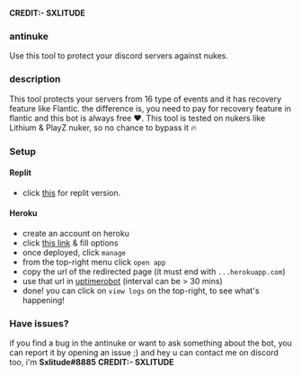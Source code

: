 **CREDIT:- SXLITUDE**
### antinuke
Use this tool to protect your discord servers against nukes.


### description
This tool protects your servers from 16 type of events and it has recovery feature like Flantic. the difference is, you need to pay for recovery feature in flantic and this bot is always free ❤️. This tool is tested on nukers like Lithium & PlayZ nuker, so no chance to bypass it 🔥

### Setup
#### Replit
- click [this](https://github.com/Sxlitude/antinuke/tree/main) for replit version.
#### Heroku
- create an account on heroku
- click [this link](https://dashboard.heroku.com/new?template=https://github.com/Sxlitude/antinuke/tree/heroku) & fill options
- once deployed, click `manage`
- from the top-right menu click `open app`
- copy the url of the redirected page (it must end with `...herokuapp.com`)
- use that url in [uptimerobot](https://uptimerobot.com/) (interval can be > 30 mins)
- done! you can click on `view logs` on the top-right, to see what's happening!

### Have issues?
if you find a bug in the antinuke or want to ask something about the bot, you can report it by opening an issue ;)
and hey u can contact me on discord too, i'm **Sxlitude#8885**
                                                                                                                 **CREDIT:- SXLITUDE**
